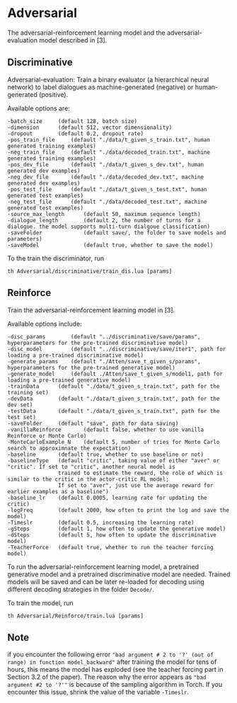 # Adversarial

The adversarial-reinforcement learning model and the adversarial-evaluation model described in [3].

## Discriminative

Adversarial-evaluation: Train a binary evaluator (a hierarchical neural network) to label dialogues as 
machine-generated (negative) or human-generated (positive).

Available options are:

    -batch_size     (default 128, batch size)
    -dimension      (default 512, vector dimensionality)
    -dropout        (default 0.2, dropout rate)
    -pos_train_file     (default "./data/t_given_s_train.txt", human generated training examples)
    -neg_train_file     (default "./data/decoded_train.txt", machine generated training examples)
    -pos_dev_file       (default "./data/t_given_s_dev.txt", human generated dev examples)
    -neg_dev_file       (default "./data/decoded_dev.txt", machine generated dev examples)
    -pos_test_file      (default "./data/t_given_s_test.txt", human generated test examples)
    -neg_test_file      (default "./data/decoded_test.txt", machine generated test examples)
    -source_max_length      (default 50, maximum sequence length)
    -dialogue_length        (default 2, the number of turns for a dialogue. the model supports multi-turn dialgoue classification)
    -saveFolder             (default save/, the folder to save models and parameters)
    -saveModel              (default true, whether to save the model)

To the train the discriminator, run

    th Adversarial/discriminative/train_dis.lua [params]
    
## Reinforce

Train the adversarial-reinforcement learning model in [3].

Available options include:

    -disc_params        (default "../discriminative/save/params", hyperparameters for the pre-trained discriminative model)
    -disc_model         (default "../discriminative/save/iter1", path for loading a pre-trained discriminative model)
    -generate_params    (default "./Atten/save_t_given_s/params", hyperparameters for the pre-trained generative model)
    -generate_model     (default ./Atten/save_t_given_s/model1, path for loading a pre-trained generative model)
    -trainData      (default "./data/t_given_s_train.txt", path for the training set)
    -devData        (default "./data/t_given_s_train.txt", path for the dev set)
    -testData       (default "./data/t_given_s_train.txt", path for the test set)
    -saveFolder     (default "save", path for data saving)
    -vanillaReinforce       (default false, whether to use vanilla Reinforce or Monte Carlo)
    -MonteCarloExample_N    (default 5, number of tries for Monte Carlo search to approximnate the expectation)
    -baseline       (default true, whether to use baseline or not)
    -baselineType   (default "critic", taking value of either "aver" or "critic". If set to "critic", another neural model is
                    trained to estimate the reward, the role of which is similar to the critic in the actor-critic RL model;
                    If set to "aver", just use the average reward for earlier examples as a baseline")
    -baseline_lr    (default 0.0005, learning rate for updating the critic)
    -logFreq        (default 2000, how often to print the log and save the model)
    -Timeslr        (default 0.5, increasing the learning rate)
    -gSteps         (default 1, how often to update the generative model)
    -dSteps         (default 5, how often to update the discriminative model)
    -TeacherForce   (default true, whether to run the teacher forcing model)

To run the adversarial-reinforcement learning model, a pretrained generative model and a pretrained discriminative model are needed.
Trained models will be saved and can be later re-loaded for decoding using different decoding strategies in the folder ``Decode/``.

To train the model, run

    th Adversarial/Reinforce/train.lua [params]

## Note 

if you encounter the following error ``"bad argument # 2 to '?' (out of range) in function model_backward"`` after training the model
for tens of hours, this means the model has exploded (see the teacher forcing part in Section 3.2 of the paper).
The reason why the error appears as ``"bad argument #2 to '?'"`` is because of the sampling algorithm in Torch.
If you encounter this issue, shrink the value of the variable ``-Timeslr``.

